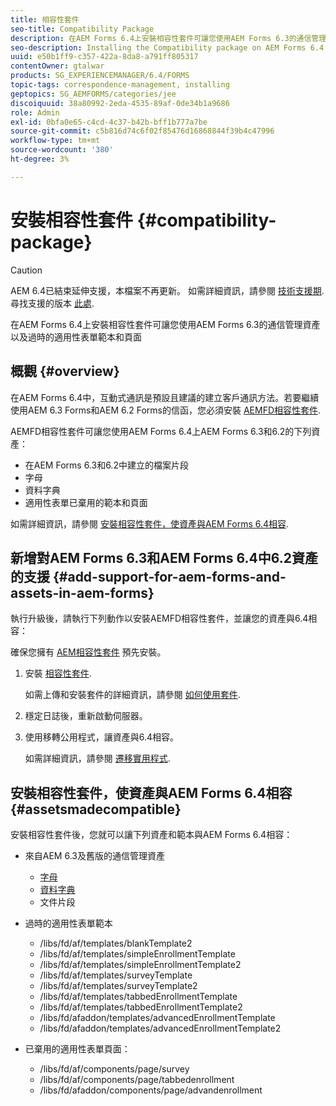 ```yaml
---
title: 相容性套件
seo-title: Compatibility Package
description: 在AEM Forms 6.4上安裝相容性套件可讓您使用AEM Forms 6.3的通信管理資產以及過時的適用性表單範本和頁面
seo-description: Installing the Compatibility package on AEM Forms 6.4 allows you to use the Correspondence Management assets from AEM Forms 6.3 and deprecated adaptive forms templates and pages
uuid: e50b1ff9-c357-422a-8da8-a791ff805317
contentOwner: gtalwar
products: SG_EXPERIENCEMANAGER/6.4/FORMS
topic-tags: correspondence-management, installing
geptopics: SG_AEMFORMS/categories/jee
discoiquuid: 38a80992-2eda-4535-89af-0de34b1a9686
role: Admin
exl-id: 0bfa0e65-c4cd-4c37-b42b-bff1b777a7be
source-git-commit: c5b816d74c6f02f85476d16868844f39b4c47996
workflow-type: tm+mt
source-wordcount: '380'
ht-degree: 3%

---
```


# 安裝相容性套件 {#compatibility-package}

>[!CAUTION]
>
>AEM 6.4已結束延伸支援，本檔案不再更新。 如需詳細資訊，請參閱 [技術支援期](https://helpx.adobe.com//tw/support/programs/eol-matrix.html). 尋找支援的版本 [此處](https://experienceleague.adobe.com/docs/).

在AEM Forms 6.4上安裝相容性套件可讓您使用AEM Forms 6.3的通信管理資產以及過時的適用性表單範本和頁面

## 概觀 {#overview}

在AEM Forms 6.4中，互動式通訊是預設且建議的建立客戶通訊方法。若要繼續使用AEM 6.3 Forms和AEM 6.2 Forms的信函，您必須安裝 [AEMFD相容性套件](https://experienceleague.adobe.com/docs/experience-manager-release-information/aem-release-updates/forms-updates/aem-forms-releases.html).

AEMFD相容性套件可讓您使用AEM Forms 6.4上AEM Forms 6.3和6.2的下列資產：

* 在AEM Forms 6.3和6.2中建立的檔案片段
* 字母
* 資料字典
* 適用性表單已棄用的範本和頁面

如需詳細資訊，請參閱 [安裝相容性套件，使資產與AEM Forms 6.4相容](/help/forms/using/compatibility-package.md#assetsmadecompatible).

## 新增對AEM Forms 6.3和AEM Forms 6.4中6.2資產的支援 {#add-support-for-aem-forms-and-assets-in-aem-forms}

執行升級後，請執行下列動作以安裝AEMFD相容性套件，並讓您的資產與6.4相容：

確保您擁有 [AEM相容性套件](/help/sites-deploying/backward-compatibility.md) 預先安裝。

1. 安裝 [相容性套件](https://experienceleague.adobe.com/docs/experience-manager-release-information/aem-release-updates/forms-updates/aem-forms-releases.html).

   如需上傳和安裝套件的詳細資訊，請參閱 [如何使用套件](/help/sites-administering/package-manager.md).

1. 穩定日誌後，重新啟動伺服器。
1. 使用移轉公用程式，讓資產與6.4相容。

   如需詳細資訊，請參閱 [遷移實用程式](/help/forms/using/migration-utility.md).

## 安裝相容性套件，使資產與AEM Forms 6.4相容 {#assetsmadecompatible}

安裝相容性套件後，您就可以讓下列資產和範本與AEM Forms 6.4相容：

* 來自AEM 6.3及舊版的通信管理資產

   * [字母](/help/forms/using/create-letter.md)
   * [資料字典](/help/forms/using/data-dictionary.md)
   * 文件片段

* 過時的適用性表單範本

   * /libs/fd/af/templates/blankTemplate2
   * /libs/fd/af/templates/simpleEnrollmentTemplate
   * /libs/fd/af/templates/simpleEnrollmentTemplate2
   * /libs/fd/af/templates/surveyTemplate
   * /libs/fd/af/templates/surveyTemplate2
   * /libs/fd/af/templates/tabbedEnrollmentTemplate
   * /libs/fd/af/templates/tabbedEnrollmentTemplate2
   * /libs/fd/afaddon/templates/advancedEnrollmentTemplate
   * /libs/fd/afaddon/templates/advancedEnrollmentTemplate2

* 已棄用的適用性表單頁面：

   * /libs/fd/af/components/page/survey
   * /libs/fd/af/components/page/tabbedenrollment
   * /libs/fd/afaddon/components/page/advandenrollment
